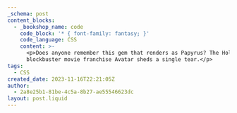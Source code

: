 ```yaml
---
_schema: post
content_blocks:
  - _bookshop_name: code
    code_block: '* { font-family: fantasy; }'
    code_language: CSS
    content: >-
      <p>Does anyone remember this gem that renders as Papyrus? The Hollywood
      blockbuster movie franchise Avatar sheds a single tear.</p>
tags:
  - CSS
created_date: 2023-11-16T22:21:05Z
author:
  - 2a8e25b1-81be-4c5a-8b27-ae55546623dc
layout: post.liquid
---
```

